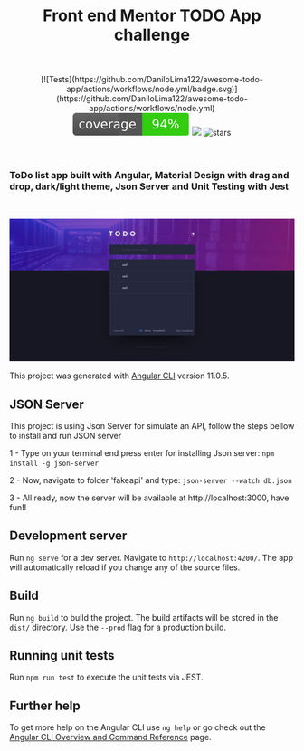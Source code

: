 <h1 align="center">Front end Mentor TODO App challenge</h1>

<br/>
<br/>

<div align="center">

  <div>
[![Tests](https://github.com/DaniloLima122/awesome-todo-app/actions/workflows/node.yml/badge.svg)](https://github.com/DaniloLima122/awesome-todo-app/actions/workflows/node.yml) 
  </div> 
<img src="./badges/master.svg"/>

<img src="https://img.shields.io/static/v1?label=PRs&message=welcome&color=43bd16&labelColor=535353" />

<img alt="stars" src="https://img.shields.io/github/stars/DaniloLima122/awesome-todo-app?color=43bd16">
  

</div>

<br/>
<br/>

### ToDo list app built with Angular, Material Design with drag and drop, dark/light theme, Json Server and Unit Testing with Jest

<br/>

![](todo.JPG)


This project was generated with [Angular CLI](https://github.com/angular/angular-cli) version 11.0.5.

## JSON Server

This project is using Json Server for simulate an API, follow the steps bellow to install and run JSON server

1 - Type on your terminal end press enter for installing Json server: `npm install -g json-server`

2 - Now, navigate to folder 'fakeapi' and type: `json-server --watch db.json`

3 - All ready, now the server will be available at http://localhost:3000, have fun!!

## Development server

Run `ng serve` for a dev server. Navigate to `http://localhost:4200/`. The app will automatically reload if you change any of the source files.

## Build

Run `ng build` to build the project. The build artifacts will be stored in the `dist/` directory. Use the `--prod` flag for a production build.

## Running unit tests

Run `npm run test` to execute the unit tests via JEST.

## Further help

To get more help on the Angular CLI use `ng help` or go check out the [Angular CLI Overview and Command Reference](https://angular.io/cli) page.
